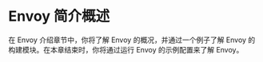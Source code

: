 # Envoy 简介概述

在 Envoy 介绍章节中，你将了解 Envoy 的概况，并通过一个例子了解 Envoy 的构建模块。在本章结束时，你将通过运行 Envoy 的示例配置来了解 Envoy。